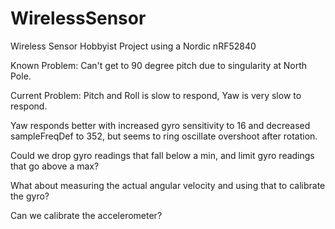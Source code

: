 # WirelessSensor
Wireless Sensor Hobbyist Project using a Nordic nRF52840

Known Problem:  Can't get to 90 degree pitch due to 
singularity at North Pole.

Current Problem: Pitch and Roll is slow to respond, Yaw is
very slow to respond.

Yaw responds better with increased gyro sensitivity to 16
and decreased sampleFreqDef to 352, but seems to ring oscillate
overshoot after rotation.

Could we drop gyro readings that fall below a min, and limit
gyro readings that go above a max?

What about measuring the actual angular velocity and using that
to calibrate the gyro?

Can we calibrate the accelerometer?

